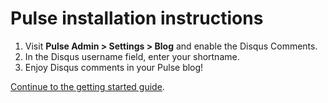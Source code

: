 # Pulse installation instructions

1. Visit **Pulse Admin > Settings > Blog** and enable the Disqus Comments.
2. In the Disqus username field, enter your shortname.
3. Enjoy Disqus comments in your Pulse blog!

[Continue to the getting started guide](https://help.disqus.com/customer/portal/articles/1264625-getting-started).
